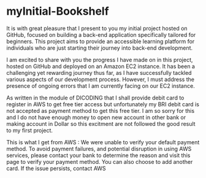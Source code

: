 # myInitial-Bookshelf

It is with great pleasure that I present to you my initial project hosted on GitHub, focused on building a back-end application specifically tailored for beginners. This project aims to provide an accessible learning platform for individuals who are just starting their journey into back-end development.

I am excited to share with you the progress I have made on in this project, hosted on GitHub and deployed on an Amazon EC2 instance. It has been a challenging yet rewarding journey thus far, as I have successfully tackled various aspects of our development process. However, I must address the presence of ongoing errors that I am currently facing on our EC2 instance.

As written in the module of DICODING that I shall provide debit card to register in AWS to get free tier access but unfortunately my BRI debit card is not accepted as payment method to get this free tier. I am so sorry for this and I do not have enough money to open new account in other bank or making account in Dollar so this excitment are not followed the good result to my first project.

This is what I get from AWS : We were unable to verify your default payment method. To avoid payment failures, and potential disruption in using AWS services, please contact your bank to determine the reason and visit this page to verify your payment method. You can also choose to add another card. If the issue persists, contact AWS

